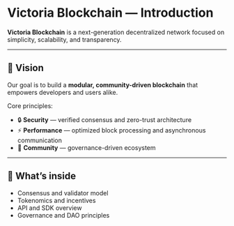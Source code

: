 # Victoria Blockchain — Introduction

**Victoria Blockchain** is a next-generation decentralized network focused on simplicity, scalability, and transparency.

---

## 🌱 Vision
Our goal is to build a **modular, community-driven blockchain** that empowers developers and users alike.

Core principles:
- 🔒 **Security** — verified consensus and zero-trust architecture  
- ⚡ **Performance** — optimized block processing and asynchronous communication  
- 🤝 **Community** — governance-driven ecosystem  

---

## 🧠 What’s inside
- Consensus and validator model  
- Tokenomics and incentives  
- API and SDK overview  
- Governance and DAO principles  

